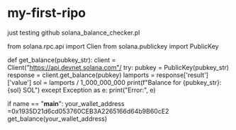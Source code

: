# my-first-ripo
just testing github
 solana_balance_checker.pl

from solana.rpc.api import Clien
from solana.publickey import PublicKey

def get_balance(pubkey_str):
    client = Client("https://api.devnet.solana.com"/
    try:
        pubkey = PublicKey(pubkey_str)
        response = client.get_balance(pubkey)
        lamports = response['result']['value']
        sol = lamports / 1_000_000_000
        print(f"Balance for {pubkey_str}: {sol} SOL")
    except Exception as e:
        print("Error:", e)

if name == "__main__":
    your_wallet_address =0x1935D21d6cd053760CEB3A2265166d64b9B60cE2
    get_balance(your_wallet_address)
